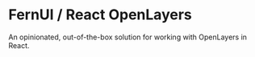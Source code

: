 # FernUI / React OpenLayers
An opinionated, out-of-the-box solution for working with OpenLayers in React.